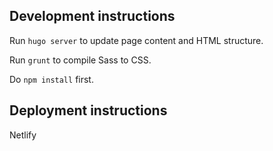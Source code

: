 ## Development instructions

Run `hugo server` to update page content and HTML structure.

Run `grunt` to compile Sass to CSS.

Do `npm install` first.

## Deployment instructions

Netlify